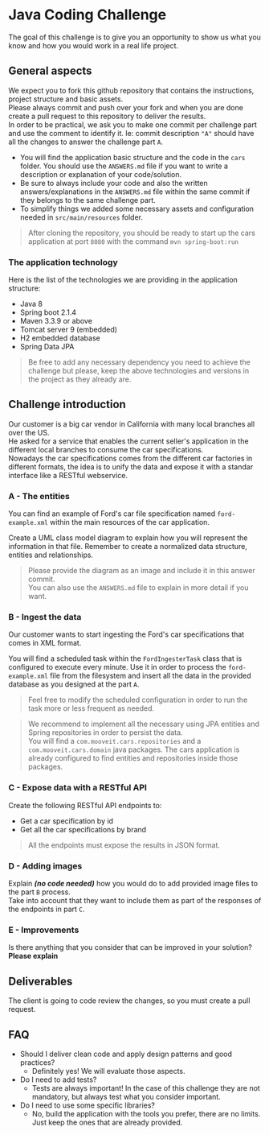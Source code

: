 ﻿# Java Coding Challenge
The goal of this challenge is to give you an opportunity to show us what you know and how you would work in a real life project.

## General aspects
We expect you to fork this github repository that contains the instructions, project structure and basic assets.<br>
Please always commit and push over your fork and when you are done create a pull request to this repository to deliver the results.<br>
In order to be practical, we ask you to make one commit per challenge part and use the comment to identify it.  Ie: commit description `"A"` should have all the changes to answer the challenge part `A`.

- You will find the application basic structure and the code in the `cars` folder. You should use the `ANSWERS.md` file if you want to write a description or explanation of your code/solution.
- Be sure to always include your code and also the written answers/explanations in the `ANSWERS.md` file within the same commit if they belongs to the same challenge part. 
- To simplify things we added some necessary assets and configuration needed in `src/main/resources` folder.

> After cloning the repository, you should be ready to start up the cars application at port `8080` with the command `mvn spring-boot:run`

### The application technology
Here is the list of the technologies we are providing in the application structure: 
 - Java 8
 - Spring boot 2.1.4
 - Maven 3.3.9 or above
 - Tomcat server 9 (embedded)
 - H2 embedded database
 - Spring Data JPA

> Be free to add any necessary dependency you need to achieve the challenge but please, keep the above technologies and versions in the project as they already are.


## Challenge introduction
Our customer is a big car vendor in California with many local branches all over the US.<br> 
He asked for a service that enables the current seller's application in the different local branches to consume the car specifications.<br>
Nowadays the car specifications comes from the different car factories in different formats, the idea is to unify the data and expose it with a standar interface like a RESTful webservice. 

### A - The entities
You can find an example of Ford's car file specification named `ford-example.xml` within the main resources of the car application. 

Create a UML class model diagram to explain how you will represent the information in that file. Remember to create a normalized data structure, entities and relationships.

> Please provide the diagram as an image and include it in this answer commit.<br>
You can also use the `ANSWERS.md` file to explain in more detail if you want.

### B - Ingest the data
Our customer wants to start ingesting the Ford's car specifications that comes in XML format. 

You will find a scheduled task within the `FordIngesterTask` class that is configured to execute every minute. 
Use it in order to process the `ford-example.xml` file from the filesystem and insert all the data in the provided database as you designed at the part `A`.

> Feel free to modify the scheduled configuration in order to run the task more or less frequent as needed.

> We recommend to implement all the necessary using JPA entities and Spring repositories in order to persist the data.<br>
You will find a `com.mooveit.cars.repositories` and a `com.mooveit.cars.domain` java packages.
The cars application is already configured to find entities and repositories inside those packages.  

### C - Expose data with a RESTful API
Create the following RESTful API endpoints to:
 - Get a car specification by id
 - Get all the car specifications by brand
 
> All the endpoints must expose the results in JSON format.

### D - Adding images
Explain ***(no code needed)*** how you would do to add provided image files to the part `B` process.<br>
Take into account that they want to include them as part of the responses of the endpoints in part `C`.

### E - Improvements
Is there anything that you consider that can be improved in your solution? **Please explain**

## Deliverables
The client is going to code review the changes, so you must create a pull request.

## FAQ
- Should I deliver clean code and apply design patterns and good practices?
  - Definitely yes! We will evaluate those aspects.
- Do I need to add tests?
  - Tests are always important! In the case of this challenge they are not mandatory, but always test what you consider important.
- Do I need to use some specific libraries?
  - No, build the application with the tools you prefer, there are no limits. Just keep the ones that are already provided.